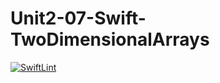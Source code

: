 # Unit2-07-Swift-TwoDimensionalArrays
[![SwiftLint](README.md/../../../workflows/SwiftLint/badge.svg)](README.md/../../../actions)
